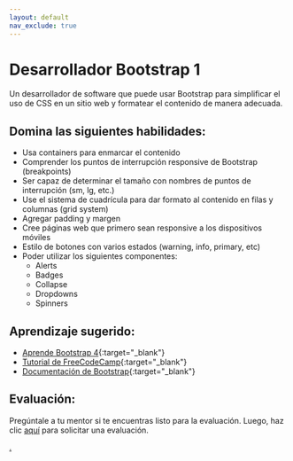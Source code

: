 ```yaml
---
layout: default
nav_exclude: true
---
```

# Desarrollador Bootstrap 1

Un desarrollador de software que puede usar Bootstrap para simplificar el uso de CSS en un sitio web y formatear el contenido de manera adecuada.

## Domina las siguientes habilidades:

- Usa containers para enmarcar el contenido
- Comprender los puntos de interrupción responsive de Bootstrap (breakpoints)
- Ser capaz de determinar el tamaño con nombres de puntos de interrupción (sm, lg, etc.)
- Use el sistema de cuadrícula para dar formato al contenido en filas y columnas (grid system)
- Agregar padding y margen
- Cree páginas web que primero sean responsive a los dispositivos móviles
- Estilo de botones con varios estados (warning, info, primary, etc)
- Poder utilizar los siguientes componentes:
  - Alerts
  - Badges
  - Collapse
  - Dropdowns
  - Spinners

## Aprendizaje sugerido:

- [Aprende Bootstrap 4](https://www.freecodecamp.org/news/want-to-learn-bootstrap-4-heres-our-free-10-part-course-happy-easter-35c004dc45a4/){:target="\_blank"}
- [Tutorial de FreeCodeCamp](https://www.freecodecamp.org/news/the-best-bootstrap-examples/){:target="\_blank"}
- [Documentación de Bootstrap](https://getbootstrap.com/docs/4.4/getting-started/introduction/){:target="\_blank"}

## Evaluación:

Pregúntale a tu mentor si te encuentras listo para la evaluación. Luego, haz clic [aquí](https://webdev.codex.academy/mastery-eval-2?badge=66Pz-G6UScWSrbCUxsHuSg) para solicitar una evaluación.

[.](level-2)
